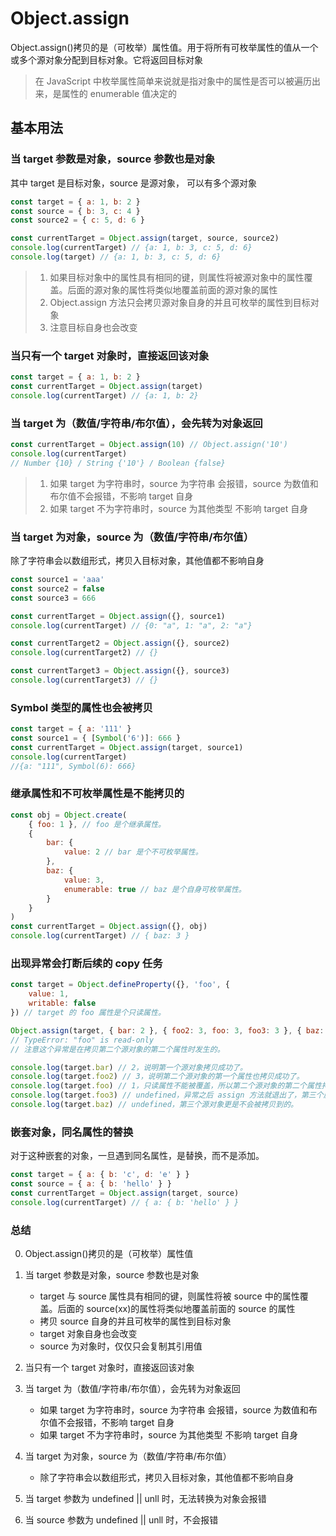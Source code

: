 # Object.assign

Object.assign()拷贝的是（可枚举）属性值。用于将所有可枚举属性的值从一个或多个源对象分配到目标对象。它将返回目标对象

> 在 JavaScript 中枚举属性简单来说就是指对象中的属性是否可以被遍历出来，是属性的 enumerable 值决定的

## 基本用法

### 当 target 参数是对象，source 参数也是对象

其中 target 是目标对象，source 是源对象， 可以有多个源对象

```javascript
const target = { a: 1, b: 2 }
const source = { b: 3, c: 4 }
const source2 = { c: 5, d: 6 }

const currentTarget = Object.assign(target, source, source2)
console.log(currentTarget) // {a: 1, b: 3, c: 5, d: 6}
console.log(target) // {a: 1, b: 3, c: 5, d: 6}
```

> 1. 如果目标对象中的属性具有相同的键，则属性将被源对象中的属性覆盖。后面的源对象的属性将类似地覆盖前面的源对象的属性
> 2. Object.assign 方法只会拷贝源对象自身的并且可枚举的属性到目标对象
> 3. 注意目标自身也会改变

### 当只有一个 target 对象时，直接返回该对象

```javascript
const target = { a: 1, b: 2 }
const currentTarget = Object.assign(target)
console.log(currentTarget) // {a: 1, b: 2}
```

### 当 target 为（数值/字符串/布尔值），会先转为对象返回

```javascript
const currentTarget = Object.assign(10) // Object.assign('10')
console.log(currentTarget)
// Number {10} / String {'10'} / Boolean {false}
```

> 1. 如果 target 为字符串时，source 为字符串 会报错，source 为数值和布尔值不会报错，不影响 target 自身
> 2. 如果 target 不为字符串时，source 为其他类型 不影响 target 自身

### 当 target 为对象，source 为（数值/字符串/布尔值）

除了字符串会以数组形式，拷贝入目标对象，其他值都不影响自身

```javascript
const source1 = 'aaa'
const source2 = false
const source3 = 666

const currentTarget = Object.assign({}, source1)
console.log(currentTarget) // {0: "a", 1: "a", 2: "a"}

const currentTarget2 = Object.assign({}, source2)
console.log(currentTarget2) // {}

const currentTarget3 = Object.assign({}, source3)
console.log(currentTarget3) // {}
```

### Symbol 类型的属性也会被拷贝

```javascript
const target = { a: '111' }
const source1 = { [Symbol('6')]: 666 }
const currentTarget = Object.assign(target, source1)
console.log(currentTarget)
//{a: "111", Symbol(6): 666}
```

### 继承属性和不可枚举属性是不能拷贝的

```javascript
const obj = Object.create(
    { foo: 1 }, // foo 是个继承属性。
    {
        bar: {
            value: 2 // bar 是个不可枚举属性。
        },
        baz: {
            value: 3,
            enumerable: true // baz 是个自身可枚举属性。
        }
    }
)
const currentTarget = Object.assign({}, obj)
console.log(currentTarget) // { baz: 3 }
```

### 出现异常会打断后续的 copy 任务

```javascript
const target = Object.defineProperty({}, 'foo', {
    value: 1,
    writable: false
}) // target 的 foo 属性是个只读属性。

Object.assign(target, { bar: 2 }, { foo2: 3, foo: 3, foo3: 3 }, { baz: 4 })
// TypeError: "foo" is read-only
// 注意这个异常是在拷贝第二个源对象的第二个属性时发生的。

console.log(target.bar) // 2，说明第一个源对象拷贝成功了。
console.log(target.foo2) // 3，说明第二个源对象的第一个属性也拷贝成功了。
console.log(target.foo) // 1，只读属性不能被覆盖，所以第二个源对象的第二个属性拷贝失败了。
console.log(target.foo3) // undefined，异常之后 assign 方法就退出了，第三个属性是不会被拷贝到的。
console.log(target.baz) // undefined，第三个源对象更是不会被拷贝到的。
```

### 嵌套对象，同名属性的替换

对于这种嵌套的对象，一旦遇到同名属性，是替换，而不是添加。

```javascript
const target = { a: { b: 'c', d: 'e' } }
const source = { a: { b: 'hello' } }
const currentTarget = Object.assign(target, source)
console.log(currentTarget) // { a: { b: 'hello' } }
```

### 总结

0.  Object.assign()拷贝的是（可枚举）属性值

1.  当 target 参数是对象，source 参数也是对象
    -   target 与 source 属性具有相同的键，则属性将被 source 中的属性覆盖。后面的 source(xx)的属性将类似地覆盖前面的 source 的属性
    -   拷贝 source 自身的并且可枚举的属性到目标对象
    -   target 对象自身也会改变
    -   source 为对象时，仅仅只会复制其引用值
2.  当只有一个 target 对象时，直接返回该对象
3.  当 target 为（数值/字符串/布尔值），会先转为对象返回
    -   如果 target 为字符串时，source 为字符串 会报错，source 为数值和布尔值不会报错，不影响 target 自身
    -   如果 target 不为字符串时，source 为其他类型 不影响 target 自身
4.  当 target 为对象，source 为（数值/字符串/布尔值）
    -   除了字符串会以数组形式，拷贝入目标对象，其他值都不影响自身
5.  当 target 参数为 undefined || unll 时，无法转换为对象会报错

6.  当 source 参数为 undefined || unll 时，不会报错
